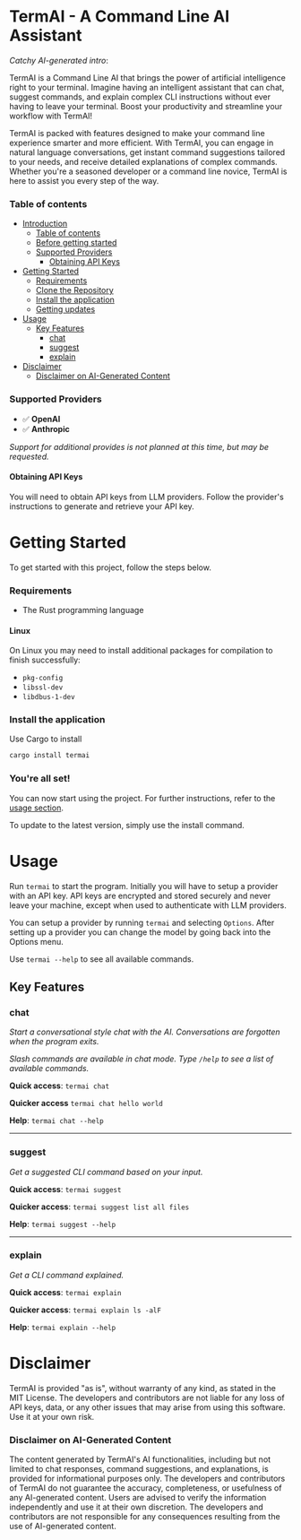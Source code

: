 # TermAI - A Command Line AI Assistant

*Catchy AI-generated intro*:

TermAI is a Command Line AI that brings the power of artificial intelligence right to your terminal. Imagine having an intelligent assistant that can chat, suggest commands, and explain complex CLI instructions without ever having to leave your terminal. Boost your productivity and streamline your workflow with TermAI!

TermAI is packed with features designed to make your command line experience smarter and more efficient. With TermAI, you can engage in natural language conversations, get instant command suggestions tailored to your needs, and receive detailed explanations of complex commands. Whether you're a seasoned developer or a command line novice, TermAI is here to assist you every step of the way.

### Table of contents
- [Introduction](#termai---a-command-line-ai-assistant)
    - [Table of contents](#table-of-contents)
    - [Before getting started](#before-getting-started)
    - [Supported Providers](#supported-providers)
        - [Obtaining API Keys](#obtaining-api-keys)
- [Getting Started](#getting-started)
    - [Requirements](#requirements)
    - [Clone the Repository](#clone-the-repository)
    - [Install the application](#install-the-application)
    - [Getting updates](#getting-updates)
- [Usage](#usage)
    - [Key Features](#key-features)
        - [chat](#chat)
        - [suggest](#suggest)
        - [explain](#explain)
- [Disclaimer](#disclaimer)
    - [Disclaimer on AI-Generated Content](#disclaimer-on-ai-generated-content)

### Supported Providers

- ✅ **OpenAI**
- ✅ **Anthropic**

*Support for additional provides is not planned at this time, but may be requested.*

#### Obtaining API Keys

You will need to obtain API keys from LLM providers. Follow the provider's instructions to generate and retrieve your API key.

# Getting Started

To get started with this project, follow the steps below.

### Requirements

- The Rust programming language

#### Linux 

On Linux you may need to install additional packages for compilation to finish successfully:

- `pkg-config`
- `libssl-dev`
- `libdbus-1-dev`

### Install the application

Use Cargo to install

```sh
cargo install termai
```

### You're all set!

You can now start using the project. For further instructions, refer to the [usage section](#usage).

To update to the latest version, simply use the install command.

# Usage 

Run `termai` to start the program. Initially you will have to setup a provider with an API key. API keys are encrypted and stored securely and never leave your machine, except when used to authenticate with LLM providers.

You can setup a provider by running `termai` and selecting `Options`. After setting up a provider you can change the model by going back into the Options menu.

Use `termai --help` to see all available commands.

## Key Features

### **chat**

*Start a conversational style chat with the AI. Conversations are forgotten when the program exits.*

*Slash commands are available in chat mode. Type `/help` to see a list of available commands.*

**Quick access**: `termai chat`

**Quicker access** `termai chat hello world`

**Help**: `termai chat --help`

***

### **suggest**

*Get a suggested CLI command based on your input.*

**Quick access**: `termai suggest`

**Quicker access**: `termai suggest list all files`

**Help**: `termai suggest --help`

***

### **explain**

*Get a CLI command explained.*

**Quick access**: `termai explain`

**Quicker access**: `termai explain ls -alF`

**Help**: `termai explain --help`

# Disclaimer

TermAI is provided "as is", without warranty of any kind, as stated in the MIT License. The developers and contributors are not liable for any loss of API keys, data, or any other issues that may arise from using this software. Use it at your own risk.

### Disclaimer on AI-Generated Content

The content generated by TermAI's AI functionalities, including but not limited to chat responses, command suggestions, and explanations, is provided for informational purposes only. The developers and contributors of TermAI do not guarantee the accuracy, completeness, or usefulness of any AI-generated content. Users are advised to verify the information independently and use it at their own discretion. The developers and contributors are not responsible for any consequences resulting from the use of AI-generated content.